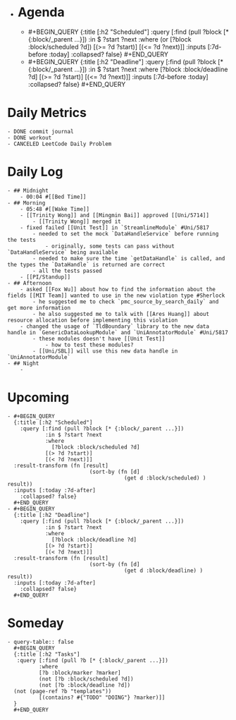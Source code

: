 - # Agenda
	- #+BEGIN_QUERY
	  {:title [:h2 "Scheduled"]
	    :query [:find (pull ?block [* {:block/_parent ...}])
	            :in $ ?start ?next
	            :where
	            (or
	              [?block :block/scheduled ?d])
	            [(>= ?d ?start)]
	            [(<= ?d ?next)]]
	  :inputs [:7d-before :today]
	    :collapsed? false}
	  #+END_QUERY
	- #+BEGIN_QUERY
	  {:title [:h2 "Deadline"]
	    :query [:find (pull ?block [* {:block/_parent ...}])
	            :in $ ?start ?next
	            :where
	              [?block :block/deadline ?d]
	            [(>= ?d ?start)]
	            [(<= ?d ?next)]]
	    :inputs [:7d-before :today]
	    :collapsed? false}
	  #+END_QUERY
# Daily Metrics
	- DONE commit journal
	- DONE workout
	- CANCELED LeetCode Daily Problem
# Daily Log
	- ## Midnight
		- 00:04 #[[Bed Time]]
	- ## Morning
		- 05:48 #[[Wake Time]]
		- [[Trinity Wong]] and [[Mingmin Bai]] approved [[Uni/5714]]
			- [[Trinity Wong]] merged it
		- fixed failed [[Unit Test]] in `StreamlineModule` #Uni/5817
			- needed to set the mock `DataHandleService` before running the tests
				- originally, some tests can pass without `DataHandleService` being available
			- needed to make sure the time `getDataHandle` is called, and the types the `DataHandle` is returned are correct
			- all the tests passed
		- [[PI/Standup]]
	- ## Afternoon
		- asked [[Fox Wu]] about how to find the information about the fields [[MIT Team]] wanted to use in the new violation type #Sherlock
			- he suggested me to check `pmc_source_by_search_daily` and get more information
			- he also suggested me to talk with [[Ares Huang]] about resource allocation before implementing this violation
		- changed the usage of `TldBoundary` library to the new data handle in `GenericDataLookupModule` and `UniAnnotatorModule` #Uni/5817
			- these modules doesn't have [[Unit Test]]
				- how to test these modules?
			- [[Uni/SBL]] will use this new data handle in `UniAnnotatorModule`
	- ## Night
		-
# Upcoming
	- #+BEGIN_QUERY
	  {:title [:h2 "Scheduled"]
	    :query [:find (pull ?block [* {:block/_parent ...}])
	            :in $ ?start ?next
	            :where
	              [?block :block/scheduled ?d]
	            [(> ?d ?start)]
	            [(< ?d ?next)]]
	  :result-transform (fn [result]
	                          (sort-by (fn [d]
	                                     (get d :block/scheduled) ) result))    
	  :inputs [:today :7d-after]
	    :collapsed? false}
	  #+END_QUERY
	- #+BEGIN_QUERY
	  {:title [:h2 "Deadline"]
	    :query [:find (pull ?block [* {:block/_parent ...}])
	            :in $ ?start ?next
	            :where
	              [?block :block/deadline ?d]
	            [(> ?d ?start)]
	            [(< ?d ?next)]]
	  :result-transform (fn [result]
	                          (sort-by (fn [d]
	                                     (get d :block/deadline) ) result))    
	  :inputs [:today :7d-after]
	    :collapsed? false}
	  #+END_QUERY
# Someday
	- query-table:: false
	  #+BEGIN_QUERY
	  {:title [:h2 "Tasks"]
	   :query [:find (pull ?b [* {:block/_parent ...}])
	          :where
	          [?b :block/marker ?marker]
	          (not [?b :block/scheduled ?d])
	          (not [?b :block/deadline ?d])
	  (not (page-ref ?b "templates"))
	          [(contains? #{"TODO" "DOING"} ?marker)]]
	  }
	  #+END_QUERY